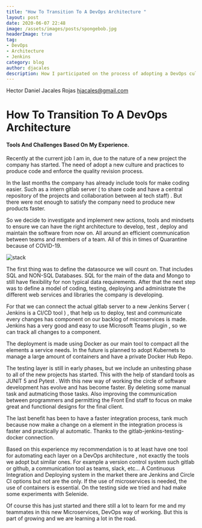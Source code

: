 ```yaml
---
title: "How To Transition To A DevOps Architecture "
layout: post
date: 2020-06-07 22:48
image: /assets/images/posts/spongebob.jpg
headerImage: true
tag:
- DevOps
- Architecture
- Jenkins
category: blog
author: djacales
description: How I participated on the process of adopting a DevOps culture. And Tools Used.
---
```


Hector Daniel Jacales Rojas <hjacales@gmail.com>

# How To Transition To A DevOps Architecture 

#### Tools And  Challenges  Based On My Experience.

Recently at the current job I am in, due to the nature of a new project the company has started. The need of adopt a new culture and practices to produce code and enforce the quality revision process. 

In the last months the company has already include tools for make coding easier. Such as a intern gitlab server ( to share code and have a central repository of the projects and collaboration between al tech staff) . But there were not enough to satisfy the company need to produce new products faster.

So we decide to investigate and implement new actions, tools and mindsets to ensure we can have the right architecture to develop, test , deploy and  maintain the software from now on. All around an efficient communication between teams and members of a team. All of this in times of Quarantine because of COVID-19.

![stack](https://djaquels.github.io/assets/images/posts/stack.PNG)

The first thing was to define the datasource we will count on. That includes SQL and NON-SQL Databases. SQL for the main of the data and Mongo to still have flexibility for non typical data requirements. After that the next step was  to define a model of coding, testing, deploying and administrate the different web services and libraries the company is developing.

For that we can connect the actual gitlab server to a new Jenkins Server ( Jenkins is a CI/CD tool ) , that help us to deploy, test and communicate every changes has component on our backlog of microservices is made. Jenkins has a very good and easy to use Microsoft Teams plugin , so we can track all changes to a component.

The deployment is made using Docker as our main tool to compact all the elements a service needs. In the future is planned to adopt Kubernets to manage a large amount of containers and have a private Docker Hub Repo.

The testing layer is still in early phases, but we include an unitesting phase to all of the new projects has started. This with the help of standard tools as JUNIT 5 and Pytest . With this new way of working the circle of software development has evolve and has become faster. By deleting some manual task and autmaticing those tasks. Also improving the communication between programmers and permitting the Front End staff to focus on make great and functional designs for the final client.

The last benefit has been to have a faster integration process, tank much because now make a change on a element in the integration process is faster and practically al automatic. Thanks to the gitlab-jenkins-testing-docker connection.

Based on this experience my recommendation is to at least have one tool for automating each layer  on a DevOps architecture , not exactly the tools we adopt but similar ones. For example a version control system such gitlab or github, a communication tool as teams, slack, etc… A Continuous Integration and Deploying system in the market there are Jenkins and Circle CI options but not are the only.  If the use of microservices is needed, the use of containers is essential.  On the testing side we tried and had make some experiments with Selenide. 

Of course this has just started and there still a lot to learn for me and my teammates  in this new Microservices, DevOps way of working. But this is part of growing and we are learning a lot in the road. 


